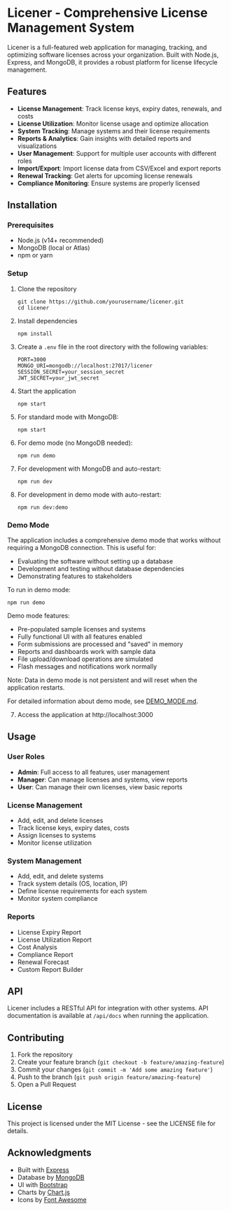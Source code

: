 # Licener - Comprehensive License Management System

Licener is a full-featured web application for managing, tracking, and optimizing software licenses across your organization. Built with Node.js, Express, and MongoDB, it provides a robust platform for license lifecycle management.

## Features

- **License Management**: Track license keys, expiry dates, renewals, and costs
- **License Utilization**: Monitor license usage and optimize allocation
- **System Tracking**: Manage systems and their license requirements
- **Reports & Analytics**: Gain insights with detailed reports and visualizations
- **User Management**: Support for multiple user accounts with different roles
- **Import/Export**: Import license data from CSV/Excel and export reports
- **Renewal Tracking**: Get alerts for upcoming license renewals
- **Compliance Monitoring**: Ensure systems are properly licensed

## Installation

### Prerequisites

- Node.js (v14+ recommended)
- MongoDB (local or Atlas)
- npm or yarn

### Setup

1. Clone the repository
   ```
   git clone https://github.com/yourusername/licener.git
   cd licener
   ```

2. Install dependencies
   ```
   npm install
   ```

3. Create a `.env` file in the root directory with the following variables:
   ```
   PORT=3000
   MONGO_URI=mongodb://localhost:27017/licener
   SESSION_SECRET=your_session_secret
   JWT_SECRET=your_jwt_secret
   ```

4. Start the application
   ```
   npm start
   ```

5. For standard mode with MongoDB:
   ```
   npm start
   ```
   
6. For demo mode (no MongoDB needed):
   ```
   npm run demo
   ```
   
7. For development with MongoDB and auto-restart:
   ```
   npm run dev
   ```
   
8. For development in demo mode with auto-restart:
   ```
   npm run dev:demo
   ```

### Demo Mode

The application includes a comprehensive demo mode that works without requiring a MongoDB connection. This is useful for:
- Evaluating the software without setting up a database
- Development and testing without database dependencies
- Demonstrating features to stakeholders

To run in demo mode:
```
npm run demo
```

Demo mode features:
- Pre-populated sample licenses and systems
- Fully functional UI with all features enabled
- Form submissions are processed and "saved" in memory
- Reports and dashboards work with sample data
- File upload/download operations are simulated
- Flash messages and notifications work normally

Note: Data in demo mode is not persistent and will reset when the application restarts.

For detailed information about demo mode, see [DEMO_MODE.md](DEMO_MODE.md).

7. Access the application at http://localhost:3000

## Usage

### User Roles

- **Admin**: Full access to all features, user management
- **Manager**: Can manage licenses and systems, view reports
- **User**: Can manage their own licenses, view basic reports

### License Management

- Add, edit, and delete licenses
- Track license keys, expiry dates, costs
- Assign licenses to systems
- Monitor license utilization

### System Management

- Add, edit, and delete systems
- Track system details (OS, location, IP)
- Define license requirements for each system
- Monitor system compliance

### Reports

- License Expiry Report
- License Utilization Report
- Cost Analysis
- Compliance Report
- Renewal Forecast
- Custom Report Builder

## API

Licener includes a RESTful API for integration with other systems. API documentation is available at `/api/docs` when running the application.

## Contributing

1. Fork the repository
2. Create your feature branch (`git checkout -b feature/amazing-feature`)
3. Commit your changes (`git commit -m 'Add some amazing feature'`)
4. Push to the branch (`git push origin feature/amazing-feature`)
5. Open a Pull Request

## License

This project is licensed under the MIT License - see the LICENSE file for details.

## Acknowledgments

- Built with [Express](https://expressjs.com/)
- Database by [MongoDB](https://www.mongodb.com/)
- UI with [Bootstrap](https://getbootstrap.com/)
- Charts by [Chart.js](https://www.chartjs.org/)
- Icons by [Font Awesome](https://fontawesome.com/)
